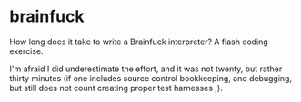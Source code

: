 # brainfuck

How long does it take to write a Brainfuck interpreter? A flash coding
exercise.

I'm afraid I did underestimate the effort, and it was not twenty, but
rather thirty minutes (if one includes source control bookkeeping, and
debugging, but still does not count creating proper test harnesses ;).
